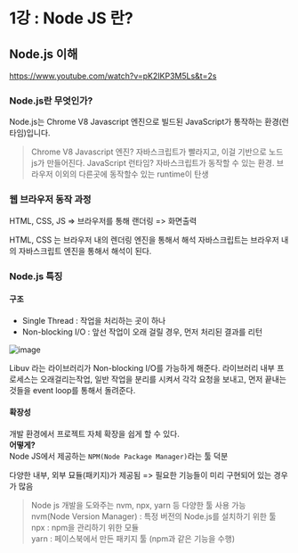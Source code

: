# 1강 : Node JS 란?
## Node.js 이해 
https://www.youtube.com/watch?v=pK2IKP3M5Ls&t=2s

### Node.js란 무엇인가?
Node.js는 Chrome V8 Javascript 엔진으로 빌드된 JavaScript가 통작하는 환경(런타임)입니다.

> Chrome V8 Javascript 엔진?
> 자바스크립트가 빨라지고, 이걸 기반으로 노드 js가 만들어진다.
> JavaScript 런타임?
> 자바스크립트가 동작할 수 있는 환경. 브라우저 이외의 다른곳에 동작할수 있는 runtime이 탄생

### 웹 브라우저 동작 과정
HTML, CSS, JS => 브라우저를 통해 랜더링 => 화면출력

HTML, CSS 는 브라우저 내의 렌더링 엔진을 통해서 해석
자바스크립트는 브라우저 내의 자바스크립트 엔진을 통해서 해석이 된다.

### Node.js 특징
#### 구조 
* Single Thread : 작업을 처리하는 곳이 하나
* Non-blocking I/O : 앞선 작업이 오래 걸릴 경우, 먼저 처리된 결과를 리턴

![image](https://github.com/user-attachments/assets/9234b5cf-bd4b-4c5f-9d45-a95f9b811e14)

Libuv 라는 라이브러리가 Non-blocking I/O를 가능하게 해준다.
라이브러리 내부 프로세스는 오래걸리는작업, 일반 작업을 분리를 시켜서 각각 요청을 보내고, 먼저 끝내는 것들을 event loop를 통해서 돌려준다.

#### 확장성
개발 환경에서 프로젝트 자체 확장을 쉽게 할 수 있다.  
**어떻게?**  
Node JS에서 제공하는 `NPM(Node Package Manager)`라는 툴 덕분  

다양한 내부, 외부 묘듈(패키지)가 제공됨 => 필요한 기능들이 미리 구현되어 있는 경우가 많음

> Node js 개발을 도와주는 nvm, npx, yarn 등 다양한 툴 사용 가능  
> nvm(Node Version Manager) : 특정 버전의 Node.js를 설치하기 위한 툴  
> npx :  npm을 관리하기 위한 모듈  
> yarn : 페이스북에서 만든 패키지 툴 (npm과 같은 기능을 수행)
